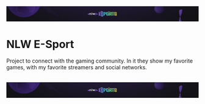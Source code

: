 <img src="https://raw.githubusercontent.com/ManuelaAlecio/nlw/master/assets/banner.png">

<h1 aling="center">NLW E-Sport</h1>

<p>Project to connect with the gaming community. In it they show my favorite games, with my favorite streamers and social networks.</p>
<br>
<img src="https://raw.githubusercontent.com/ManuelaAlecio/nlw/master/assets/banner.png">
